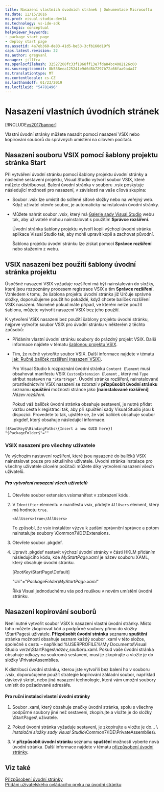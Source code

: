 ```yaml
---
title: Nasazení vlastních úvodních stránek | Dokumentace Microsoftu
ms.date: 11/15/2016
ms.prod: visual-studio-dev14
ms.technology: vs-ide-sdk
ms.topic: conceptual
helpviewer_keywords:
- package start page
- deploy start page
ms.assetid: 4a7eb360-de83-41d5-be53-3cfb160d19f9
caps.latest.revision: 22
ms.author: gregvanl
manager: jillfra
ms.openlocfilehash: 32527208fc33f1868ff13e7fda84bc4082126c00
ms.sourcegitcommit: 8b538eea125241e9d6d8b7297b72a66faa9a4a47
ms.translationtype: MT
ms.contentlocale: cs-CZ
ms.lasthandoff: 01/23/2019
ms.locfileid: "54781496"
---
```

# <a name="deploying-custom-start-pages"></a>Nasazení vlastních úvodních stránek
[!INCLUDE[vs2017banner](../includes/vs2017banner.md)]

Vlastní úvodní stránky můžete nasadit pomocí nasazení VSIX nebo kopírování souborů do správných umístění na cílovém počítači.  
  
## <a name="vsix-deployment-by-using-the-start-page-project-template"></a>Nasazení souboru VSIX pomocí šablony projektu stránka Start  
 Při vytváření úvodní stránku pomocí šablony projektu úvodní stránky a následné sestavení projektu, Visual Studio vytvoří soubor VSIX, které můžete distribuovat. Balení úvodní stránka v souboru .vsix poskytuje následující možnosti pro nasazení, v závislosti na vaše cílová skupina:  
  
- Soubor .vsix lze umístit do sdílené síťové složky nebo na veřejný web. Když uživatel otevře soubor, je automaticky nainstalován úvodní stránky.  
  
- Můžete nahrát soubor .vsix, který má [Galerie sady Visual Studio](http://go.microsoft.com/fwlink/?LinkID=123847) webu tak, aby uživatelé mohou nainstalovat s použitím **Správce rozšíření**.  
  
  Úvodní stránka šablony projektu vytvoří kopii výchozí úvodní stránku aplikace Visual Studio tak, aby mohli upravit kopii a zachovat původní.  
  
  Šablona projektu úvodní stránku lze získat pomocí **Správce rozšíření** nebo stažením z webu.  
  
## <a name="vsix-deployment-without-using-the-start-page-project-template"></a>VSIX nasazení bez použití šablony úvodní stránka projektu  
 Úspěšné nasazení VSIX vyžaduje rozšíření má být nainstalován do složky, které jsou rozpoznány procesem registrace VSIX a tím **Správce rozšíření**. Vzhledem k tomu, že šablona projektu úvodní stránka již Určuje správné složky, doporučujeme použít ho pokaždé, když chcete balíček rozšíření VSIX nasazení. Nicméně pokud máte případ, ve kterém nelze použít šablonu, můžete vytvořit nasazení VSIX bez jeho použití.  
  
 K vytvoření VSIX nasazení bez použití šablony projektu úvodní stránku, nejprve vytvořte soubor VSIX pro úvodní stránku v některém z těchto způsobů:  
  
- Přidáním vlastní úvodní stránku soubory do prázdný projekt VSIX. Další informace najdete v tématu [šablonou projektu VSIX](../extensibility/vsix-project-template.md).  
  
- Tím, že ručně vytvoříte soubor VSIX. Další informace najdete v tématu [jak: Ručně balíček rozšíření (nasazení VSIX)](../misc/how-to-manually-package-an-extension-vsix-deployment.md).  
  
  Pro Visual Studio k rozpoznání úvodní stránku `Content Element` musí obsahovat manifestu VSIX `CustomExtension Element` , který má `Type` atribut nastaven na `"StartPage"`. Úvodní stránka rozšíření, nainstalované prostřednictvím VSIX nasazení se zobrazí v **přizpůsobit úvodní stránku** seznamu **spuštění** možnosti stránce jako **[nainstalované rozšíření]** *Název rozšíření*.  
  
  Pokud váš balíček úvodní stránka obsahuje sestavení, je nutné přidat vazbu cesta k registraci tak, aby při spuštění sady Visual Studio jsou k dispozici. Provedete to tak, ujistěte se, že váš balíček obsahuje soubor .pkgdef, který obsahuje následující informace.  
  
```  
[$RootKey$\BindingPaths\{Insert a new GUID here}]  
"$PackageFolder$"=""  
```  
  
### <a name="vsix-deployment-for-all-users"></a>VSIX nasazení pro všechny uživatele  
 Ve výchozím nastavení rozšíření, které jsou nasazené do balíčků VSIX nainstalovat pouze pro aktuálního uživatele. Úvodní stránka instalace pro všechny uživatele cílovém počítači můžete díky vytvoření nasazení všech uživatelů.  
  
##### <a name="to-create-an-all-users-deployment"></a>Pro vytvoření nasazení všech uživatelů  
  
1.  Otevřete soubor extension.vsixmanifest v zobrazení kódu.  
  
2.  V `Identifier` elementu v manifestu vsix, přidejte `AllUsers` element, který má hodnotu `true`.  
  
    ```  
    <AllUsers>true</AllUsers>  
    ```  
  
     To způsobí, že vsix instalátor výzvu k zadání oprávnění správce a potom nainstalujte soubory \Common7\IDE\Extensions.  
  
3.  Otevřete soubor .pkgdef.  
  
4.  Upravit .pkgdef nastavit výchozí úvodní stránky v části HKLM přidáním následujícího kódu, kde *MyStartPage.xaml* je název souboru XAML, který obsahuje úvodní stránku.  
  
     [$RootKey$\StartPage\Default]  
  
     "Uri"="$PackageFolder$\\*MyStartPage.xaml*"  
  
     Říká Visual jednoduchému vás pod rouškou v novém umístění úvodní stránku.  
  
## <a name="file-copy-deployment"></a>Nasazení kopírování souborů  
 Není nutné vytvořit soubor VSIX k nasazení vlastní úvodní stránky. Místo toho můžete zkopírovat kód a podpůrné soubory přímo do složky \StartPages\ uživatele. **Přizpůsobit úvodní stránku** seznamu **spuštění** stránka možností obsahuje seznam každý soubor .xaml v této složce, společně s cestu – například %USERPROFILE%\My Documents\Visual Studio  *verze*\StartPages\\*název_souboru*.xaml. Pokud vaše úvodní stránka obsahuje odkazy na soukromá sestavení, musí je zkopírujte a vložte je do složky \PrivateAssemblies\.  
  
 K distribuci úvodní stránku, kterou jste vytvořili bez balení ho v souboru .vsix, doporučujeme použít strategie kopírování základní soubor, například dávkový skript, nebo jiná nasazení technologie, která vám umožní soubory umístit do požadované adresáře.  
  
#### <a name="to-manually-install-a-custom-start-page"></a>Pro ruční instalaci vlastní úvodní stránky  
  
1.  Soubor .xaml, který obsahuje značky úvodní stránka, spolu s všechny podpůrné soubory jiné než sestavení, zkopírujte a vložte je do složky \StartPages\ uživatele.  
  
2.  Pokud úvodní stránka vyžaduje sestavení, je zkopírujte a vložte je do... \\ *Instalační složky sady visual Studio*\Common7\IDE\PrivateAssemblies\\.  
  
3.  V **přizpůsobit úvodní stránku** seznamu **spuštění** možnosti vyberte nová úvodní stránka. Další informace najdete v tématu [přizpůsobení úvodní stránky](../ide/customizing-the-start-page-for-visual-studio.md).  
  
## <a name="see-also"></a>Viz také  
 [Přizpůsobení úvodní stránky](../ide/customizing-the-start-page-for-visual-studio.md)   
 [Přidání uživatelského ovládacího prvku na úvodní stránku](../extensibility/adding-user-control-to-the-start-page.md)
